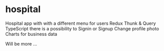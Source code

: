 # hospital
Hospital app with 
with a different menu for users
Redux Thunk & Query 
TypeScript 
there is a possibility to Signin or Signup 
Change profile photo
Charts for business data 


Will be more ... 
